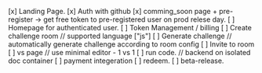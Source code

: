 [x] Landing Page.
[x] Auth with github
[x] comming_soon page + pre-register -> get free token to pre-registered user on prod relese day.
[ ] Homepage for authenticated user.
[ ] Token Management / billing
[ ] Create challenge room // supported language ["js"]
[ ] Generate challenge // automatically generate challenge according to room config
[ ] Invite to room
[ ] vs page // use minimal editor - 1 vs 1
[ ] run code. // backend on isolated doc container
[ ] payment integeration
[ ] redeem.
[ ] beta-release.

